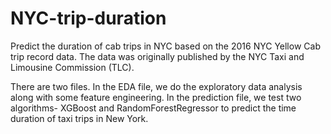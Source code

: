 # NYC-trip-duration
Predict the duration of cab trips in NYC based on the 2016 NYC Yellow Cab trip record data.
The data was originally published by the NYC Taxi and Limousine Commission (TLC).

There are two files. In the EDA file, we do the exploratory data analysis along with some feature engineering.
In the prediction file, we test two algorithms- XGBoost and RandomForestRegressor to predict the time duration of taxi trips in New York.
